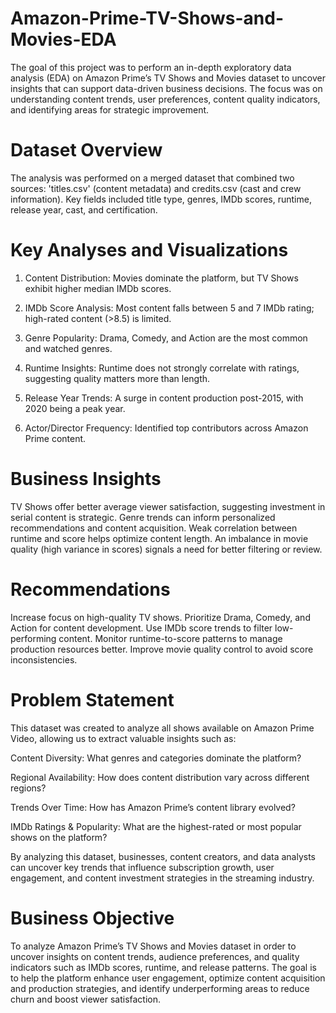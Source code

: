 # Amazon-Prime-TV-Shows-and-Movies-EDA
The goal of this project was to perform an in-depth exploratory data analysis (EDA) on Amazon Prime’s TV Shows and Movies dataset to uncover insights that can support data-driven business decisions. The focus was on understanding content trends, user preferences, content quality indicators, and identifying areas for strategic improvement.

# Dataset Overview
The analysis was performed on a merged dataset that combined two sources: 'titles.csv' (content metadata) and credits.csv (cast and crew information). Key fields included title type, genres, IMDb scores, runtime, release year, cast, and certification.

# Key Analyses and Visualizations
1. Content Distribution: Movies dominate the platform, but TV Shows exhibit higher median IMDb scores.

2. IMDb Score Analysis: Most content falls between 5 and 7 IMDb rating; high-rated content (>8.5) is limited.

3. Genre Popularity: Drama, Comedy, and Action are the most common and watched genres.

4. Runtime Insights: Runtime does not strongly correlate with ratings, suggesting quality matters more than length.

5. Release Year Trends: A surge in content production post-2015, with 2020 being a peak year.

6. Actor/Director Frequency: Identified top contributors across Amazon Prime content.

# Business Insights
TV Shows offer better average viewer satisfaction, suggesting investment in serial content is strategic.
Genre trends can inform personalized recommendations and content acquisition.
Weak correlation between runtime and score helps optimize content length.
An imbalance in movie quality (high variance in scores) signals a need for better filtering or review.

# Recommendations
Increase focus on high-quality TV shows.
Prioritize Drama, Comedy, and Action for content development.
Use IMDb score trends to filter low-performing content.
Monitor runtime-to-score patterns to manage production resources better.
Improve movie quality control to avoid score inconsistencies.

# Problem Statement
This dataset was created to analyze all shows available on Amazon Prime Video, allowing us to extract valuable insights such as:

Content Diversity: What genres and categories dominate the platform?

Regional Availability: How does content distribution vary across different regions?

Trends Over Time: How has Amazon Prime’s content library evolved?

IMDb Ratings & Popularity: What are the highest-rated or most popular shows on the platform?

By analyzing this dataset, businesses, content creators, and data analysts can uncover key trends that influence subscription growth, user engagement, and content investment strategies in the streaming industry.

# Business Objective
To analyze Amazon Prime’s TV Shows and Movies dataset in order to uncover insights on content trends, audience preferences, and quality indicators such as IMDb scores, runtime, and release patterns. The goal is to help the platform enhance user engagement, optimize content acquisition and production strategies, and identify underperforming areas to reduce churn and boost viewer satisfaction.
